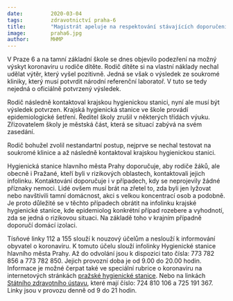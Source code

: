 ```yaml
---
date:         2020-03-04
tags:         zdravotnictví praha-6
title:        "Magistrát apeluje na respektování stávajících doporučení státní hygienické služby"
image: 	      praha6.jpg
author:       MHMP
---
```


V Praze 6 a na tamní základní škole se dnes objevilo podezření na možný výskyt koronaviru u rodiče dítěte. Rodič dítěte si na vlastní náklady nechal udělat výtěr, který vyšel pozitivně. Jedná se však o výsledek ze soukromé kliniky, který musí potvrdit národní referenční laboratoř. V tuto se tedy nejedná o oficiálně potvrzený výsledek.

Rodič následně kontaktoval krajskou hygienickou stanici, nyní ale musí být výsledek potvrzen. Krajská hygienická stanice ve škole provádí epidemiologické šetření. Ředitel školy zrušil v některých třídách výuku. Zřizovatelem školy je městská část, která se situací zabývá na svém zasedání.

Rodič bohužel zvolil nestandartní postup, nejprve se nechal testovat na soukromé klinice a až následně kontaktoval krajskou hygienickou stanici.

Hygienická stanice hlavního města Prahy doporučuje, aby rodiče žáků, ale obecně i Pražané, kteří byli v rizikových oblastech, kontaktovali jejich infolinku. Kontaktování doporučuje i v případech, kdy se neprojevily žádné příznaky nemoci. Lidé ovšem musí brát na zřetel to, zda byli jen lyžovat nebo navštívili tamní domácnost, akci s velkou koncentrací osob a podobně. Je proto důležité se v těchto případech obrátit na infolinku krajské hygienické stanice, kde epidemiolog konkrétní případ rozebere a vyhodnotí, zda se jedná o rizikovou situaci. Na základě toho v krajním případně doporučí domácí izolaci.

Tísňové linky 112 a 155 slouží k nouzový účelům a neslouží k informování obyvatel o koronaviru. K tomuto účelu slouží infolinky Hygienické stanice hlavního města Prahy. Až do odvolání jsou k dispozici tato čísla: 773 782 856 a 773 782 850. Jejich provozní doba je od 9.00 do 20.00 hodin. Informace je možné čerpat také ve speciální rubrice o koronaviru na internetových stránkách [pražské hygienické stanice](http://www.hygpraha.cz/obsah/koronavirus_506_1.html). Nebo na linkách [Státního zdravotního ústavu](http://szu.cz/tema/krizove-situace/2019-ncov-novy-koronavirus-wu-chan), které mají číslo: 724 810 106 a 725 191 367. Linky jsou v provozu denně od 9 do 21 hodin.
